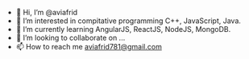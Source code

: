 - 👋 Hi, I’m @aviafrid
- 👀 I’m interested in compitative programming C++, JavaScript, Java.
- 🌱 I’m currently learning AngularJS, ReactJS, NodeJS, MongoDB.
- 💞️ I’m looking to collaborate on ...
- 📫 How to reach me aviafrid781@gmail.com

<!---
aviafrid781/aviafrid781 is a ✨ special ✨ repository because its `README.md` (this file) appears on your GitHub profile.
You can click the Preview link to take a look at your changes.
--->
